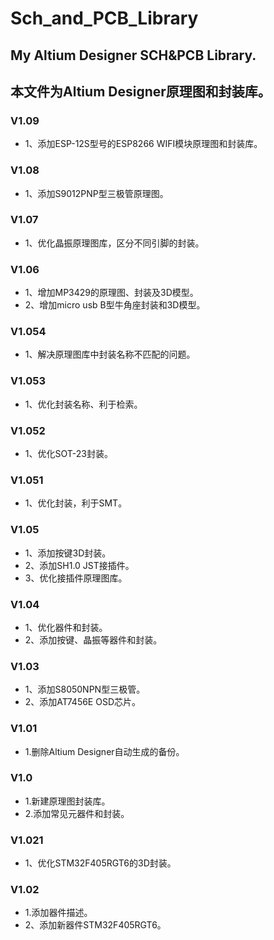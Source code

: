 ﻿# Sch_and_PCB_Library
## My Altium Designer SCH&PCB Library. 
## 本文件为Altium Designer原理图和封装库。
### V1.09
  - 1、添加ESP-12S型号的ESP8266 WIFI模块原理图和封装库。 
### V1.08
  - 1、添加S9012PNP型三极管原理图。
### V1.07
  - 1、优化晶振原理图库，区分不同引脚的封装。
### V1.06
  - 1、增加MP3429的原理图、封装及3D模型。
  - 2、增加micro usb B型牛角座封装和3D模型。
### V1.054
  - 1、解决原理图库中封装名称不匹配的问题。
### V1.053
  - 1、优化封装名称、利于检索。
### V1.052
  - 1、优化SOT-23封装。
### V1.051
  - 1、优化封装，利于SMT。
### V1.05
  - 1、添加按键3D封装。
  - 2、添加SH1.0 JST接插件。
  - 3、优化接插件原理图库。
### V1.04
  - 1、优化器件和封装。
  - 2、添加按键、晶振等器件和封装。
### V1.03
  - 1、添加S8050NPN型三极管。
  - 2、添加AT7456E OSD芯片。
### V1.01
  - 1.删除Altium Designer自动生成的备份。
### V1.0
  - 1.新建原理图封装库。
  - 2.添加常见元器件和封装。
### V1.021
  - 1、优化STM32F405RGT6的3D封装。
### V1.02
  - 1.添加器件描述。
  - 2、添加新器件STM32F405RGT6。